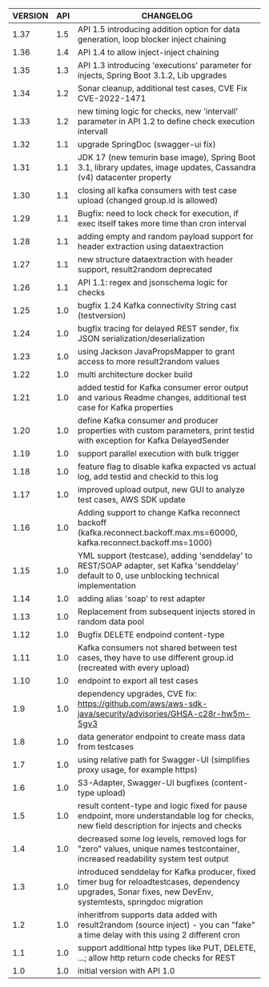 | VERSION | API | CHANGELOG                                                                                                                                                    |
|---------|-----|--------------------------------------------------------------------------------------------------------------------------------------------------------------|
| 1.37    | 1.5 | API 1.5 introducing addition option for data generation, loop blocker inject chaining |
| 1.36    | 1.4 | API 1.4 to allow inject-inject chaining |
| 1.35    | 1.3 | API 1.3 introducing 'executions' parameter for injects, Spring Boot 3.1.2, Lib upgrades |
| 1.34    | 1.2 | Sonar cleanup, additional test cases, CVE Fix CVE-2022-1471 |
| 1.33    | 1.2 | new timing logic for checks, new 'intervall' parameter in API 1.2 to define check execution intervall |
| 1.32    | 1.1 | upgrade SpringDoc (swagger-ui fix) |
| 1.31    | 1.1 | JDK 17 (new temurin base image), Spring Boot 3.1, library updates, image updates, Cassandra (v4) datacenter property |
| 1.30    | 1.1 | closing all kafka consumers with test case upload (changed group.id is allowed) |
| 1.29    | 1.1 | Bugfix: need to lock check for execution, if exec itself takes more time than cron interval |
| 1.28    | 1.1 | adding empty and random payload support for header extraction using dataextraction |
| 1.27    | 1.1 | new structure dataextraction with header support, result2random deprecated |
| 1.26    | 1.1 | API 1.1: regex and jsonschema logic for checks |
| 1.25    | 1.0 | bugfix 1.24 Kafka connectivity String cast (testversion) |
| 1.24    | 1.0 | bugfix tracing for delayed REST sender, fix JSON serialization/deserialization |
| 1.23    | 1.0 | using Jackson JavaPropsMapper to grant access to more result2random values |
| 1.22    | 1.0 | multi architecture docker build |
| 1.21    | 1.0 | added testid for Kafka consumer error output and various Readme changes, additional test case for Kafka properties |
| 1.20    | 1.0 | define Kafka consumer and producer properties with custom parameters, print testid with exception for Kafka DelayedSender |
| 1.19    | 1.0 | support parallel execution with bulk trigger |
| 1.18    | 1.0 | feature flag to disable kafka expacted vs actual log, add testid and checkid to this log |
| 1.17    | 1.0 | improved upload output, new GUI to analyze test cases, AWS SDK update |
| 1.16    | 1.0 | Adding support to change Kafka reconnect backoff (kafka.reconnect.backoff.max.ms=60000, kafka.reconnect.backoff.ms=1000) |
| 1.15    | 1.0 | YML support (testcase), adding 'senddelay' to REST/SOAP adapter, set Kafka 'senddelay' default to 0, use unblocking technical implementation                 |
| 1.14    | 1.0 | adding alias 'soap' to rest adapter                                                                                                                          |
| 1.13    | 1.0 | Replacement from subsequent injects stored in random data pool                                                                                               |
| 1.12    | 1.0 | Bugfix DELETE endpoind content-type                                                                                                                          |
| 1.11    | 1.0 | Kafka consumers not shared between test cases, they have to use different group.id (recreated with every upload)                                             |
| 1.10    | 1.0 | endpoint to export all test cases                                                                                                                            |
| 1.9     | 1.0 | dependency upgrades, CVE fix: https://github.com/aws/aws-sdk-java/security/advisories/GHSA-c28r-hw5m-5gv3                                                    |
| 1.8     | 1.0 | data generator endpoint to create mass data from testcases                                                                                                   |
| 1.7     | 1.0 | using relative path for Swagger-UI (simplifies proxy usage, for example https)                                                                               |
| 1.6     | 1.0 | S3-Adapter, Swagger-UI bugfixes (content-type upload)                                                                                                        |
| 1.5     | 1.0 | result content-type and logic fixed for pause endpoint, more understandable log for checks, new field description for injects and checks                     |
| 1.4     | 1.0 | decreased some log levels, removed logs for "zero" values, unique names testcontainer, increased readability system test output                              |
| 1.3     | 1.0 | introduced senddelay for Kafka producer, fixed timer bug for reloadtestcases, dependency upgrades, Sonar fixes, new DevEnv, systemtests, springdoc migration |
| 1.2     | 1.0 | inheritfrom supports data added with result2random (source inject) - you can "fake" a time delay with this using 2 different cron                            |
| 1.1     | 1.0 | support additional http types like PUT, DELETE, ...; allow http return code checks for REST                                                                  |
| 1.0     | 1.0 | initial version with API 1.0                                                                                                                                 |